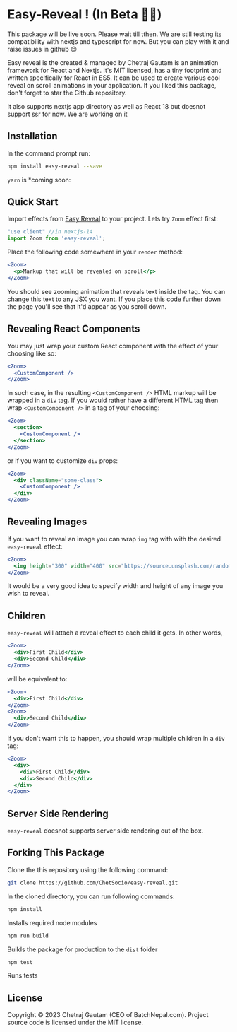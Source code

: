 # Easy-Reveal ! (In Beta 🚀🚀)

This package will be live soon. Please wait till tthen. We are still testing its compatibility with
 nextjs and typescript for now.  But you can play with it and raise issues in github 😊

Easy reveal is the created & managed by Chetraj Gautam is an animation framework for React and Nextjs. It's MIT licensed, has a tiny footprint and written specifically for React in ES5. It can be used to create various cool reveal on scroll animations in your application. If you liked this package, don't forget to star the Github repository. 

It also supports nextjs app directory as well as React 18 but doesnot support ssr for now. We are working on it

## Installation

In the command prompt run:

```sh
npm install easy-reveal --save
```

`yarn` is *coming soon: 



## Quick Start

Import effects from [Easy Reveal](https://www.npmjs.com/package/easy-reveal) to your project. Lets try `Zoom` effect first:

```javascript
"use client" //in nextjs-14
import Zoom from 'easy-reveal';
```

Place the following code somewhere in your `render` method: 

```jsx
<Zoom>
  <p>Markup that will be revealed on scroll</p>
</Zoom>
```

You should see zooming animation that reveals text inside the tag. You can change this text to any JSX you want. If you place this code further down the page you'll see that it'd appear as you scroll down.

## Revealing React Components

You may just wrap your custom React component with the effect of your choosing like so:

```jsx
<Zoom>  
  <CustomComponent />
</Zoom>
```

In such case, in the resulting `<CustomComponent />` HTML markup will be wrapped in a `div` tag. If you would rather have a different HTML tag then wrap `<CustomComponent />` in a tag of your choosing:

```jsx
<Zoom>
  <section>
    <CustomComponent />   
  </section>
</Zoom>
```

or if you want to customize `div` props:

```jsx
<Zoom>
  <div className="some-class">
    <CustomComponent />   
  </div>
</Zoom>
```

## Revealing Images

If you want to reveal an image you can wrap `img` tag with with the desired `easy-reveal` effect:

```jsx
<Zoom>
  <img height="300" width="400" src="https://source.unsplash.com/random/300x400" />
</Zoom>
```

It would be a very good idea to specify width and height of any image you wish to reveal.

## Children

`easy-reveal` will attach a reveal effect to each child it gets. In other words,

```jsx
<Zoom>
  <div>First Child</div>
  <div>Second Child</div>
</Zoom>
```

will be equivalent to:

```jsx
<Zoom>
  <div>First Child</div>
</Zoom>
<Zoom>
  <div>Second Child</div>
</Zoom>  
```

If you don't want this to happen, you should wrap multiple children in a `div` tag:

```jsx
<Zoom>
  <div>
    <div>First Child</div>
    <div>Second Child</div>
  </div>
</Zoom>
```


## Server Side Rendering

`easy-reveal` doesnot supports server side rendering out of the box.  
## Forking This Package

Clone the this repository using the following command:

```sh
git clone https://github.com/ChetSocio/easy-reveal.git
```

In the cloned directory, you can run following commands:

```sh
npm install
```

Installs required node modules

```sh
npm run build
```

Builds the package for production to the `dist` folder

```sh
npm test
```

Runs tests

## License

Copyright © 2023 Chetraj Gautam (CEO of BatchNepal.com). Project source code is licensed under the MIT license.
